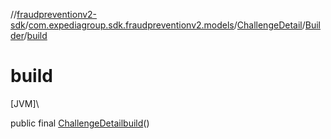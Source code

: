 //[fraudpreventionv2-sdk](../../../../index.md)/[com.expediagroup.sdk.fraudpreventionv2.models](../../index.md)/[ChallengeDetail](../index.md)/[Builder](index.md)/[build](build.md)

# build

[JVM]\

public final [ChallengeDetail](../index.md)[build](build.md)()
